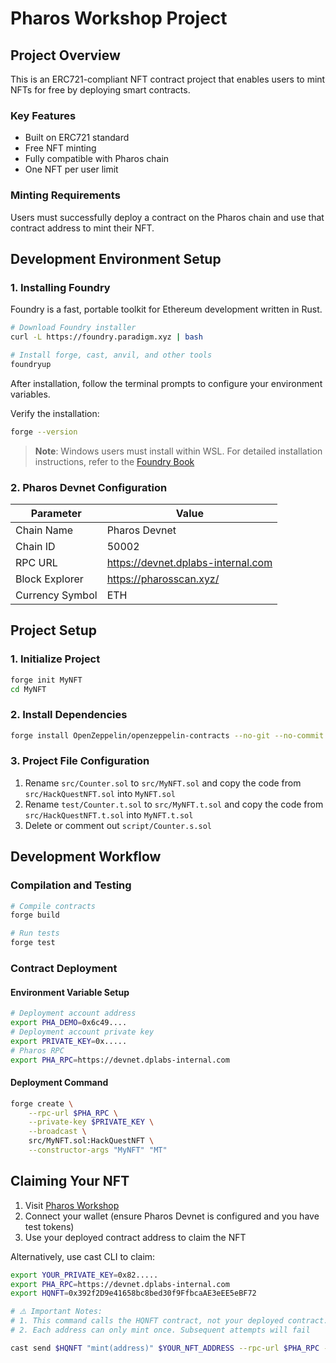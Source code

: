 # Pharos Workshop Project

## Project Overview
This is an ERC721-compliant NFT contract project that enables users to mint NFTs for free by deploying smart contracts.

### Key Features
- Built on ERC721 standard
- Free NFT minting
- Fully compatible with Pharos chain
- One NFT per user limit

### Minting Requirements
Users must successfully deploy a contract on the Pharos chain and use that contract address to mint their NFT.

## Development Environment Setup

### 1. Installing Foundry
Foundry is a fast, portable toolkit for Ethereum development written in Rust.

```bash
# Download Foundry installer
curl -L https://foundry.paradigm.xyz | bash

# Install forge, cast, anvil, and other tools
foundryup
```

After installation, follow the terminal prompts to configure your environment variables.

Verify the installation:
```bash
forge --version
```

> **Note**: Windows users must install within WSL. For detailed installation instructions, refer to the [Foundry Book](https://book.getfoundry.sh/?open_in_browser=true)

### 2. Pharos Devnet Configuration
| Parameter | Value |
|-----------|-------|
| Chain Name | Pharos Devnet |
| Chain ID | 50002 |
| RPC URL | https://devnet.dplabs-internal.com |
| Block Explorer | https://pharosscan.xyz/ |
| Currency Symbol | ETH |

## Project Setup

### 1. Initialize Project
```bash
forge init MyNFT
cd MyNFT
```

### 2. Install Dependencies
```bash
forge install OpenZeppelin/openzeppelin-contracts --no-git --no-commit
```

### 3. Project File Configuration
1. Rename `src/Counter.sol` to `src/MyNFT.sol` and copy the code from `src/HackQuestNFT.sol` into `MyNFT.sol`
2. Rename `test/Counter.t.sol` to `src/MyNFT.t.sol` and copy the code from `src/HackQuestNFT.t.sol` into `MyNFT.t.sol`
3. Delete or comment out `script/Counter.s.sol`

## Development Workflow

### Compilation and Testing
```bash
# Compile contracts
forge build

# Run tests
forge test
```

### Contract Deployment

#### Environment Variable Setup
```bash
# Deployment account address
export PHA_DEMO=0x6c49....
# Deployment account private key
export PRIVATE_KEY=0x.....
# Pharos RPC
export PHA_RPC=https://devnet.dplabs-internal.com
```

#### Deployment Command
```bash
forge create \
    --rpc-url $PHA_RPC \
    --private-key $PRIVATE_KEY \
    --broadcast \
    src/MyNFT.sol:HackQuestNFT \
    --constructor-args "MyNFT" "MT"
```

## Claiming Your NFT
1. Visit [Pharos Workshop](https://pharos-workshop-hz.vercel.app/)
2. Connect your wallet (ensure Pharos Devnet is configured and you have test tokens)
3. Use your deployed contract address to claim the NFT

Alternatively, use cast CLI to claim:
```bash
export YOUR_PRIVATE_KEY=0x82.....
export PHA_RPC=https://devnet.dplabs-internal.com
export HQNFT=0x392f2D9e41658bc8bed30f9FfbcaAE3eEE5eBF72

# ⚠️ Important Notes:
# 1. This command calls the HQNFT contract, not your deployed contract. YOUR_NFT_ADDRESS should be your contract address
# 2. Each address can only mint once. Subsequent attempts will fail

cast send $HQNFT "mint(address)" $YOUR_NFT_ADDRESS --rpc-url $PHA_RPC --private-key $YOUR_PRIVATE_KEY
```
